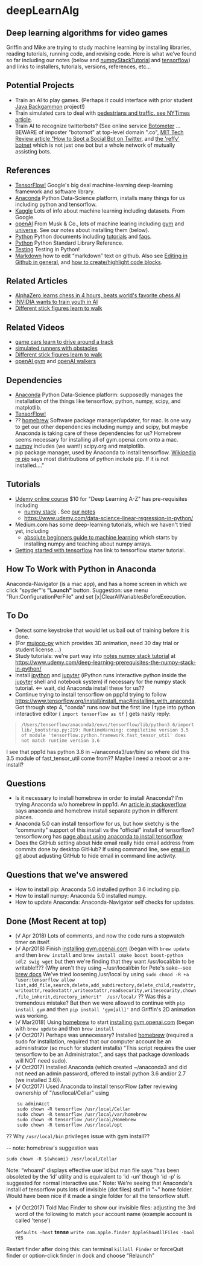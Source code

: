# deepLearnAlg
## Deep learning algorithms for video games
Griffin and Mike are trying to study machine learning by installing libraries, reading tutorials, running code, and revising code. Here is what we’ve found so far including our notes (below and [numpyStackTutorial](numpyStackTutorial.md) and [tensorflow](tensorFlowOurNotes.md)) and links to installers, tutorials, versions, references, etc...


## Potential Projects
* Train an AI to play games. (Perhaps it could interface with prior student [Java Backgammon](https://github.com/mroam/backgammon) project!)
* Train simulated cars to deal with [pedestrians and traffic. see NYTimes article](https://www.nytimes.com/2017/10/29/business/virtual-reality-driverless-cars.html).
* Train AI to recognize twitterbots? 
(See online service [Botometer](https://botometer.iuni.iu.edu/) 
... BEWARE of imposter "botornot" at top-level domain ".co", 
[MIT Tech Review article "How to Spot a Social Bot on Twitter](https://www.technologyreview.com/s/529461/how-to-spot-a-social-bot-on-twitter/),
and [the 'reffy' botnet](https://www.unhackthevote.com/our-research/the-reffy-botnet/) which is not just one bot but a whole network of mutually assisting bots.



## References 
* [TensorFlow!](http://www.tensorflow.org) Google's big deal machine-learning deep-learning framework and software library.
* [Anaconda](http://www.anaconda.com) Python Data-Science platform, installs many things for us including python and tensorflow.
* [Kaggle](https://www.kaggle.com) Lots of info about machine learning including datasets. From Google.
* [openAI](https://www.openai.com) From Musk & Co., lots of machine learing including [gym](https://gym.openai.com) and [universe](https://github.com/openai/universe). See our notes about installing them (below).
* [Python](https://docs.python.org/3/) Python documents including [tutorials](https://docs.python.org/3/tutorial/index.html) and [faqs](https://docs.python.org/3/faq/index.html).
* [Python](https://docs.python.org/3/library/index.html) Python Standard Library Reference.
* [Testing](http://docs.python-guide.org/en/latest/writing/tests/) Testing in Python!
* [Markdown](https://daringfireball.net/projects/markdown/) how to edit “markdown” text on github. Also see [Editing in Github in general](https://help.github.com/articles/about-writing-and-formatting-on-github/), and [how to create/highlight code blocks](https://help.github.com/articles/creating-and-highlighting-code-blocks/).


## Related Articles
* [AlphaZero learns chess in 4 hours, beats world's favorite chess AI](https://www.chess.com/news/view/google-s-alphazero-destroys-stockfish-in-100-game-match)
* [INVIDIA wants to train youth in AI](https://www.technologyreview.com/the-download/609284/nvidia-is-aiming-to-train-the-next-generation-of-ai-experts/)
* [Different stick figures learn to walk](http://www.goatstream.com/research/papers/SA2013/)


## Related Videos
* [game cars learn to drive around a track](https://youtu.be/BhsgLeY_Q-Y)
* [simulated runners with obstacles](https://youtu.be/g59nSURxYgk)
* [Different stick figures learn to walk](https://youtu.be/pgaEE27nsQw)
* [openAI gym](gym.openai.com/envs/#classic_control) and [openAI walkers](gym.openai.com/envs/#mujoco)


## Dependencies
* [Anaconda](www.anaconda.com) Python Data-Science platform: supposedly manages the installation of the things like tensorflow, python, numpy, scipy, and matplotlib.
* [TensorFlow!](www.tensorflow.org/install/install_mac) 
* ?? [homebrew](http://brew.sh) Software package manager/updater, for mac. Is one way to get our other dependencies including numpy and scipy, but maybe Anaconda is taking care of these dependencies for us? Homebrew seems necessary for installing all of gym.openai.com onto a mac.
* [numpy](www.numpy.org) includes (we want!) scipy.org and matplotlib.
* pip package manager, used by Anaconda to install tensorflow. 
[Wikipedia re pip](https://en.wikipedia.org/wiki/Pip_(package_manager)) says most distributions of python include pip. If it is not installed...."


## Tutorials
* [Udemy online course](http://www.udemy.com/deeplearning) $10 for "Deep Learning A-Z" has pre-requisites including 
   * [numpy stack](https://www.udemy.com/deep-learning-prerequisites-the-numpy-stack-in-python/) . See [our notes](https://github.com/mroam/deepLearnAlg/blob/master/numpyStackTutorial.md) 
   * https://www.udemy.com/data-science-linear-regression-in-python/
* Medium.com has some deep-learning tutorials, which we haven't tried yet, including 
  * [absolute beginners guide to machine learning](https://hackernoon.com/introduction-to-numpy-1-an-absolute-beginners-guide-to-machine-learning-and-data-science-5d87f13f0d51) which starts by installing numpy and teaching about numpy arrays.
* [Getting started with tensorflow](https://www.tensorflow.org/get_started/get_started) has link to tensorflow starter tutorial.



## How To Work with Python in Anaconda
Anaconda-Navigator (is a mac app), and has a home screen in which we click "spyder"'s **"Launch"** button. Suggestion: use menu "Run:ConfigurationPerFile" and set \[x]ClearAllVariablesBeforeExecution.


## To Do
* Detect some keystroke that would let us bail out of training before it is done.
* (For [mujoco-py](github.com/openai/mujoco-py) which provides 3D animation, need 30 day trial or student license....)
* Study tutorials: we're part way into [notes numpy stack tutorial](https://github.com/mroam/deepLearnAlg/blob/master/numpyStackTutorial.md) at https://www.udemy.com/deep-learning-prerequisites-the-numpy-stack-in-python/
* Install [ipython](https://ipython.org/) and [jupyter](https://jupyter.org/) (iPython runs interactive python inside the [jupyter](https://jupyter.org/) shell and notebook system) if necessary for the numpy stack tutorial. <== wait, did Anaconda install these for us??
* Continue trying to install tensorflow on ppp1d trying to follow  https://www.tensorflow.org/install/install_mac#installing_with_anaconda. Got through step 4, "conda" runs now but the first line I type into python interactive editor ( `import tensorflow as tf` ) gets nasty reply:
> `/Users/tensorflow/anaconda3/envs/tensorflow/lib/python3.6/importlib/_bootstrap.py:219: RuntimeWarning: compiletime version 3.5 of module 'tensorflow.python.framework.fast_tensor_util' does not match runtime version 3.6`

I see that ppp1d has python 3.6 in ~/anaconda3/usr/bin/ so where did this 3.5 module of fast_tensor_util come from?? Maybe I need a reboot or a re-install?


## Questions
* Is it necessary to install homebrew in order to install Anaconda? I'm trying Anaconda w/o homebrew in ppp1d. An [article in stackoverflow](https://stackoverflow.com/questions/33541876/os-x-deciding-between-anaconda-and-homebrew-python-environments) says anaconda and homebrew install separate python in different places.
* Anaconda 5.0 can install tensorflow for us, but how sketchy is the "community" support of this install vs the "official" install of tensorflow? tensorflow.org has [page about using anaconda to install tensorflow](https://www.tensorflow.org/install/install_mac#installing_with_anaconda)
* Does the GitHub setting about hide email really hide email address from commits done by desktop GitHub? If using command line, see [email in git](https://help.github.com/articles/setting-your-email-in-git) about adjusting GitHub to hide email in command line activity.


## Questions that we've answered
* How to install pip: Anaconda 5.0 installed python 3.6 including pip.
* How to install numpy: Anaconda 5.0 installed numpy.
* How to update Anaconda: Anaconda-Navigator self checks for updates.



## Done (Most Recent at top)
* (√ Apr 2018) Lots of comments, and now the code runs a stopwatch timer on itself.
* (√ Apr2018) Finish [installing gym.openai.com](https://gym.openai.com/docs/#installation) (began with `brew update` and then `brew install` and `brew install cmake boost boost-python sdl2 swig wget` but then we're finding that they want /usr/local/bin to be writable!!?? (Why aren't they using ~/usr/local/bin for Pete's sake--see [brew docs](https://docs.brew.sh/FAQ) We've tried loosening /usr/local by using `sudo chmod -R +a "user:tensorflow allow list,add_file,search,delete,add_subdirectory,delete_child,readattr,writeattr,readextattr,writeextattr,readsecurity,writesecurity,chown,file_inherit,directory_inherit"  /usr/local/` ?? Was this a tremendous mistake? But then we were allowed to continue with `pip install gym` and then `pip install 'gym[all]'` and Griffin's 2D animation was working. 
* (√ Mar2018) Using [homebrew](http://brew.sh) to start [installing gym.openai.com](github.com/openai/gym#basics) (began with `brew update` and then `brew install`
* (√ Oct2017) Perhaps was unnecessary? Installed [homebrew](http://brew.sh) (required a sudo for installation, required that our computer account be an administrator (so much for student installs) "This script requires the user tensorflow to be an Administrator.", and says that package downloads will NOT need sudo).
* (√ Oct2017) Installed Anaconda (which created ~/anaconda3 and did not need an admin password, offered to install python 3.6 and/or 2.7 (we installed 3.6)).
* (√ Oct2017) Used Anaconda to install tensorFlow (after reviewing ownership of "/usr/local/Cellar"  using

```
    su adminAcct
    sudo chown -R tensorflow /usr/local/Cellar
    sudo chown -R tensorflow /usr/local/var/homebrew
    sudo chown -R tensorflow /usr/local/Homebrew
    sudo chown -R tensorflow /usr/local/opt
```   

?? Why  `/usr/local/bin` privileges issue with gym install??
 
 -- note: homebrew's suggestion was 
 
   `sudo chown -R $(whoami) /usr/local/Cellar`
   
Note: “whoami” displays effective user id but man file says “has been obsoleted by the ‘id’ utility and is equivalent to ‘id -un’ though ‘id -p’ is suggested for normal interactive use.”
Note: We're seeing that Anaconda's install of tensorflow puts lots of invisible (dot files) stuff in "~" home folder. Would have been nice if it made a single folder for all the tensorflow stuff.

* (√ Oct2017) Told Mac Finder to show our invisible files:
adjusting the 3rd word of the following to match your account name (example account is called 'tense')

   `defaults -host` **tense** `write com.apple.finder AppleShowAllFiles -bool YES`
   
Restart finder after doing this: can terminal `killall Finder` or forceQuit finder or option-click finder in dock and choose "Relaunch"
